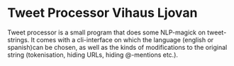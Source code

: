 # Tweet Processor Vihaus Ljovan

Tweet processor is a small program that does some NLP-magick on tweet-strings.
It comes with a cli-interface on which the language (english or spanish)can be chosen,
as well as the kinds of modifications to the original string (tokenisation,
hiding URLs, hiding @-mentions etc.).
